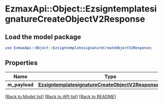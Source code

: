 # EzmaxApi::Object::EzsigntemplatesignatureCreateObjectV2Response

## Load the model package
```perl
use EzmaxApi::Object::EzsigntemplatesignatureCreateObjectV2Response;
```

## Properties
Name | Type | Description | Notes
------------ | ------------- | ------------- | -------------
**m_payload** | [**EzsigntemplatesignatureCreateObjectV2ResponseMPayload**](EzsigntemplatesignatureCreateObjectV2ResponseMPayload.md) |  | 

[[Back to Model list]](../README.md#documentation-for-models) [[Back to API list]](../README.md#documentation-for-api-endpoints) [[Back to README]](../README.md)


